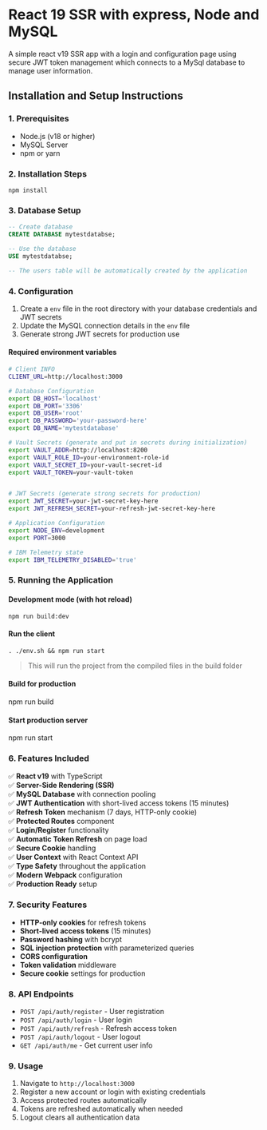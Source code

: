 # React 19 SSR with express, Node and MySQL

A simple react v19 SSR app with a login and configuration page using secure JWT token management which connects to a MySql database to manage user information.

## Installation and Setup Instructions

### 1. Prerequisites

- Node.js (v18 or higher)
- MySQL Server
- npm or yarn

### 2. Installation Steps

`npm install`

### 3. Database Setup

```sql
-- Create database
CREATE DATABASE mytestdatabse;

-- Use the database
USE mytestdatabse;

-- The users table will be automatically created by the application
```

### 4. Configuration

1. Create a `env` file in the root directory with your database credentials and JWT secrets
2. Update the MySQL connection details in the `env` file
3. Generate strong JWT secrets for production use

#### Required environment variables

```bash
# Client INFO
CLIENT_URL=http://localhost:3000

# Database Configuration
export DB_HOST='localhost'
export DB_PORT='3306'
export DB_USER='root'
export DB_PASSWORD='your-password-here'
export DB_NAME='mytestdatabase'

# Vault Secrets (generate and put in secrets during initialization)
export VAULT_ADDR=http://localhost:8200
export VAULT_ROLE_ID=your-environment-role-id
export VAULT_SECRET_ID=your-vault-secret-id
export VAULT_TOKEN=your-vault-token


# JWT Secrets (generate strong secrets for production)
export JWT_SECRET=your-jwt-secret-key-here
export JWT_REFRESH_SECRET=your-refresh-jwt-secret-key-here

# Application Configuration
export NODE_ENV=development
export PORT=3000

# IBM Telemetry state
export IBM_TELEMETRY_DISABLED='true'
```

### 5. Running the Application

#### Development mode (with hot reload)

`npm run build:dev`

#### Run the client

`. ./env.sh && npm run start`

> This will run the project from the compiled files in the build folder

#### Build for production

npm run build

#### Start production server

npm run start

### 6. Features Included

✅ **React v19** with TypeScript  
✅ **Server-Side Rendering (SSR)**  
✅ **MySQL Database** with connection pooling  
✅ **JWT Authentication** with short-lived access tokens (15 minutes)  
✅ **Refresh Token** mechanism (7 days, HTTP-only cookie)  
✅ **Protected Routes** component  
✅ **Login/Register** functionality  
✅ **Automatic Token Refresh** on page load  
✅ **Secure Cookie** handling  
✅ **User Context** with React Context API  
✅ **Type Safety** throughout the application  
✅ **Modern Webpack** configuration  
✅ **Production Ready** setup

### 7. Security Features

- **HTTP-only cookies** for refresh tokens
- **Short-lived access tokens** (15 minutes)
- **Password hashing** with bcrypt
- **SQL injection protection** with parameterized queries
- **CORS configuration**
- **Token validation** middleware
- **Secure cookie** settings for production

### 8. API Endpoints

- `POST /api/auth/register` - User registration
- `POST /api/auth/login` - User login
- `POST /api/auth/refresh` - Refresh access token
- `POST /api/auth/logout` - User logout
- `GET /api/auth/me` - Get current user info

### 9. Usage

1. Navigate to `http://localhost:3000`
2. Register a new account or login with existing credentials
3. Access protected routes automatically
4. Tokens are refreshed automatically when needed
5. Logout clears all authentication data
